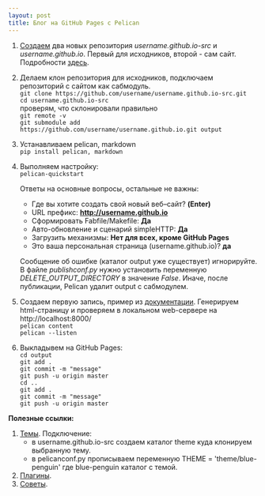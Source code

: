 ```yaml
---
layout: post
title: Блог на GitHub Pages с Pelican
---
```


1. [Создаем](https://github.com/new) два новых репозитория *username.github.io-src* и *username.github.io*.
Первый для исходников, второй - сам сайт. Подробности [здесь](https://pages.github.com/).

2. Делаем клон репозитория для исходников, подключаем репозиторий с сайтом как сабмодуль.  
  `git clone https://github.com/username/username.github.io-src.git`  
  `cd username.github.io-src`  
  проверям, что склонировали правильно  
  `git remote -v`  
  `git submodule add https://github.com/username/username.github.io.git output`  
  
3. Устанавливаем pelican, markdown  
  `pip install pelican, markdown`  
  
4. Выполняем настройку:  
  `pelican-quickstart`  
  
    Ответы на основные вопросы, остальные не важны:  
    - Где вы хотите создать свой новый веб–сайт? **(Enter)**  
    - URL префикс:  **http://username.github.io**  
    - Сформировать Fabfile/Makefile: **Да**  
    - Авто-обновление и сценарий simpleHTTP: **Да**  
    - Загрузить механизмы: **Нет для всех, кроме GitHub Pages**  
    - Это ваша персональная страница (username.github.io)? **да**  
  
    Сообщение об ошибке (каталог output уже существует) игнорируйте.  
    В файле *publishconf.py* нужно установить переменную *DELETE_OUTPUT_DIRECTORY* в значение *False*.
    Иначе, после публикации, Pelican удалит output с сабмодулем.  
  
5. Создаем первую запись, пример из [документации](https://docs.getpelican.com/en/stable/quickstart.html).
Генерируем html-страницу и проверяем в локальном web-сервере на http://localhost:8000/  
  `pelican content`  
  `pelican --listen`  
  
6. Выкладывем на GitHub Pages:  
  `cd output`  
  `git add .`  
  `git commit -m "message"`  
  `git push -u origin master`  
  `cd ..`  
  `git add .`  
  `git commit -m "message"`  
  `git push -u origin master`  

**Полезные ссылки:**  

1. [Темы](http://pelicanthemes.com/). Подключение:
    - в username.github.io-src создаем каталог theme куда клонируем выбранную тему.
    - в pelicanconf.py прописываем переменную THEME = 'theme/blue-penguin' где blue-penguin каталог с темой.
2. [Плагины](https://github.com/getpelican/pelican-plugins).
3. [Советы](https://github.com/getpelican/pelican/wiki/Tips-n-Tricks).